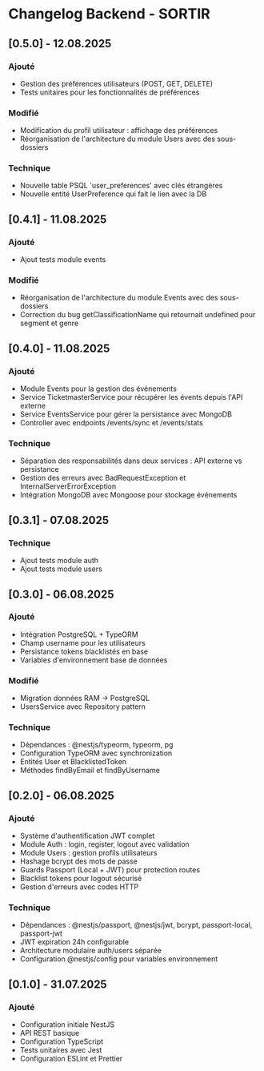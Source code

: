 # Changelog Backend - SORTIR

## [0.5.0] - 12.08.2025

### Ajouté

- Gestion des préférences utilisateurs (POST, GET, DELETE)
- Tests unitaires pour les fonctionnalités de préférences

### Modifié

- Modification du profil utilisateur : affichage des préférences
- Réorganisation de l'architecture du module Users avec des sous-dossiers

### Technique

- Nouvelle table PSQL 'user_preferences' avec clés étrangères
- Nouvelle entité UserPreference qui fait le lien avec la DB

## [0.4.1] - 11.08.2025

### Ajouté

- Ajout tests module events

### Modifié

- Réorganisation de l'architecture du module Events avec des sous-dossiers
- Correction du bug getClassificationName qui retournait undefined pour segment et genre

## [0.4.0] - 11.08.2025

### Ajouté

- Module Events pour la gestion des événements
- Service TicketmasterService pour récupérer les évents depuis l'API externe
- Service EventsService pour gérer la persistance avec MongoDB
- Controller avec endpoints /events/sync et /events/stats

### Technique

- Séparation des responsabilités dans deux services : API externe vs persistance
- Gestion des erreurs avec BadRequestException et InternalServerErrorException
- Intégration MongoDB avec Mongoose pour stockage événements

## [0.3.1] - 07.08.2025

### Technique

- Ajout tests module auth
- Ajout tests module users

## [0.3.0] - 06.08.2025

### Ajouté

- Intégration PostgreSQL + TypeORM
- Champ username pour les utilisateurs
- Persistance tokens blacklistés en base
- Variables d'environnement base de données

### Modifié

- Migration données RAM → PostgreSQL
- UsersService avec Repository pattern

### Technique

- Dépendances : @nestjs/typeorm, typeorm, pg
- Configuration TypeORM avec synchronization
- Entités User et BlacklistedToken
- Méthodes findByEmail et findByUsername

## [0.2.0] - 06.08.2025

### Ajouté

- Système d'authentification JWT complet
- Module Auth : login, register, logout avec validation
- Module Users : gestion profils utilisateurs
- Hashage bcrypt des mots de passe
- Guards Passport (Local + JWT) pour protection routes
- Blacklist tokens pour logout sécurisé
- Gestion d'erreurs avec codes HTTP

### Technique

- Dépendances : @nestjs/passport, @nestjs/jwt, bcrypt, passport-local, passport-jwt
- JWT expiration 24h configurable
- Architecture modulaire auth/users séparée
- Configuration @nestjs/config pour variables environnement

## [0.1.0] - 31.07.2025

### Ajouté

- Configuration initiale NestJS
- API REST basique
- Configuration TypeScript
- Tests unitaires avec Jest
- Configuration ESLint et Prettier
